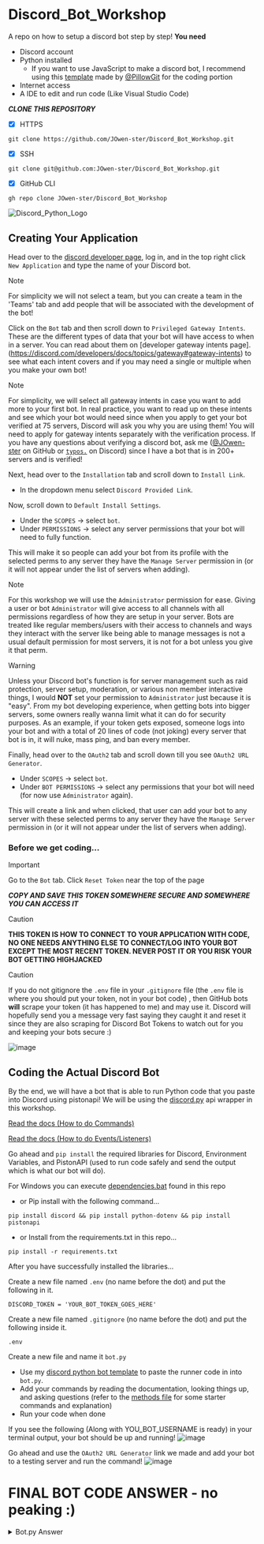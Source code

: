 # Discord_Bot_Workshop
A repo on how to setup a discord bot step by step!
**You need**
- Discord account
- Python installed
  - If you want to use JavaScript to make a discord bot, I recommend using this [template](https://github.com/PillowGit/base-discord-js-bot) made by [@PillowGit](https://github.com/PillowGit) for the coding portion
- Internet access
- A IDE to edit and run code (Like Visual Studio Code)


***CLONE THIS REPOSITORY***
- [x] HTTPS
```
git clone https://github.com/JOwen-ster/Discord_Bot_Workshop.git
```

- [X] SSH
```
git clone git@github.com:JOwen-ster/Discord_Bot_Workshop.git
```

- [X] GitHub CLI
```
gh repo clone JOwen-ster/Discord_Bot_Workshop
```

![Discord_Python_Logo](https://images.opencollective.com/discordpy/25fb26d/logo/256.png)

## Creating Your Application
Head over to the [discord developer page](https://discord.com/developers/applications), log in, and in the top right click `New Application` and type the name of your Discord bot.

> [!NOTE]
> For simplicity we will not select a team, but you can create a team in the 'Teams' tab and add people that will be associated with the development of the bot!

Click on the `Bot` tab and then scroll down to `Privileged Gateway Intents`. These are the different types of data that your bot will have access to when in a server. You can read about them on [developer gateway intents page].(https://discord.com/developers/docs/topics/gateway#gateway-intents) to see what each intent covers and if you may need a single or multiple when you make your own bot!

> [!NOTE]
> For simplicity, we will select all gateway intents in case you want to add more to your first bot. In real practice, you want to read up on these intents and see which your bot would need since when you apply to get your bot verified at 75 servers, Discord will ask you why you are using them! You will need to apply for gateway intents separately with the verification process. If you have any questions about verifying a discord bot, ask me ([@JOwen-ster](https://github.com/JOwen-ster) on GitHub or [`typos.`](https://discord.com/) on Discord) since I have a bot that is in 200+ servers and is verified!

Next, head over to the `Installation` tab and scroll down to `Install Link`.
* In the dropdown menu select `Discord Provided Link`.

Now, scroll down to `Default Install Settings`.
* Under the `SCOPES` -> select `bot`.
* Under `PERMISSIONS` -> select any server permissions that your bot will need to fully function.

This will make it so people can add your bot from its profile with the selected perms to any server they have the `Manage Server` permission in (or it will not appear under the list of servers when adding).

> [!NOTE]
> For this workshop we will use the `Administrator` permission for ease. Giving a user or bot `Administrator` will give access to all channels with all permissions regardless of how they are setup in your server.
> Bots are treated like regular members/users with their access to channels and ways they interact with the server like being able to manage messages is not a usual default permission for most servers, it is not for a bot unless you give it that perm.

> [!WARNING]
> Unless your Discord bot's function is for server management such as raid protection, server setup, moderation, or various non member interactive things, I would **NOT** set your permission to `Administrator` just because it is "easy". From my bot developing experience, when getting bots into bigger servers, some owners really wanna limit what it can do for security purposes. As an example, if your token gets exposed, someone logs into your bot and with a total of 20 lines of code (not joking) every server that bot is in, it will nuke, mass ping, and ban every member.

Finally, head over to the `OAuth2` tab and scroll down till you see `OAuth2 URL Generator`.
* Under `SCOPES` -> select `bot`.
* Under `BOT PERMISSIONS` -> select any permissions that your bot will need (for now use `Administrator` again).

This will create a link and when clicked, that user can add your bot to any server with these selected perms to any server they have the `Manage Server` permission in (or it will not appear under the list of servers when adding).

### Before we get coding...
> [!IMPORTANT]
> Go to the `Bot` tab.
> Click `Reset Token` near the top of the page

***__COPY AND SAVE THIS TOKEN SOMEWHERE SECURE AND SOMEWHERE YOU CAN ACCESS IT__***

> [!CAUTION]
> **THIS TOKEN IS HOW TO CONNECT TO YOUR APPLICATION WITH CODE, NO ONE NEEDS ANYTHING ELSE TO CONNECT/LOG INTO YOUR BOT EXCEPT THE MOST RECENT TOKEN. NEVER POST IT OR YOU RISK YOUR BOT GETTING HIGHJACKED**

> [!CAUTION]
> If you do not gitignore the `.env` file in your `.gitignore` file (the `.env` file is where you should put your token, not in your bot code) , then GitHub bots **will** scrape your token (it has happened to me) and may use it. Discord will hopefully send you a message very fast saying they caught it and reset it since they are also scraping for Discord Bot Tokens to watch out for you and keeping your bots secure :)

![image](https://github.com/JOwen-ster/Discord_Bot_Workshop_2024/assets/111905194/79737d0c-b11f-4ee2-a0e2-f23a2d7f92f7)

## Coding the Actual Discord Bot
By the end, we will have a bot that is able to run Python code that you paste into Discord using pistonapi!
We will be using the [discord.py](https://discordpy.readthedocs.io/en/stable/) api wrapper in this workshop.

[Read the docs (How to do Commands)](https://discordpy.readthedocs.io/en/stable/ext/commands/commands.html)

[Read the docs (How to do Events/Listeners)](https://discordpy.readthedocs.io/en/stable/api.html?highlight=event#discord-api-events)

Go ahead and `pip install` the required libraries for Discord, Environment Variables, and PistonAPI (used to run code safely and send the output which is what our bot will do).

For Windows you can execute [dependencies.bat](/dependencies.bat) found in this repo
- or
Pip install with the following command...
```
pip install discord && pip install python-dotenv && pip install pistonapi
```
- or
Install from the requirements.txt in this repo...
```
pip install -r requirements.txt
```
After you have successfully installed the libraries...

Create a new file named `.env` (no name before the dot) and put the following in it.
```
DISCORD_TOKEN = 'YOUR_BOT_TOKEN_GOES_HERE'
```

Create a new file named `.gitignore` (no name before the dot) and put the following inside it.
```
.env
```

Create a new file and name it `bot.py`
- Use my [discord python bot template](/template.py) to paste the runner code in into `bot.py`.
- Add your commands  by reading the documentation, looking things up, and asking questions (refer to the [methods file](/bot_methods.py) for some starter commands and explanation) 
- Run your code when done

If you see the following (Along with YOU_BOT_USERNAME is ready) in your terminal output, your bot should be up and running!
![image](https://github.com/JOwen-ster/Discord_Bot_Workshop/assets/111905194/8ba8730a-1464-4111-ac54-46a574f03a1f)

Go ahead and use the `OAuth2 URL Generator` link we made and add your bot to a testing server and run the command!
![image](https://github.com/JOwen-ster/Discord_Bot_Workshop/assets/111905194/25b69528-0056-410f-baae-df36155837c1)




# FINAL BOT CODE ANSWER - no peaking :)
<details>
  <summary>Bot.py Answer</summary>
  
```py  
# Import discord.py
import discord
from discord.ext import commands
from discord import app_commands

# Import os and load_dotenv to load your bot token from the .env file 
from os import getenv
from dotenv import load_dotenv

# Import commands from bot_methods.py
import bot_methods


# Load discord bot token from .env file
load_dotenv()
TOKEN = getenv("DISCORD_TOKEN")

# Set all non privlleged gateway intents for discord bot
# https://discordpy.readthedocs.io/en/latest/api.html#discord.Intents
# For today we need the message content intent so using all covers this.
intents = discord.Intents.all() # use discord.Intents.default() if you don't need them all.
# If we were to not use .all(), we could do .default() and then on a new line...
#intents.message_content = True

# Set a bot prefix to listen for commands
# Create a new discord client with the intents to connect it to the discord gateway
# You can name it bot, application, client (anything to refer to your bot) it is up to you
BOT_PREFIX = '$'
client = commands.Bot(command_prefix=BOT_PREFIX, intents=intents)

# Listener for when the bot has been connected to the gateway and synced slash commands
@client.event
async def on_ready():
    try:
        synced = await client.tree.sync()
        print(F'Synced {len(synced)} tree command(s).')
        print(F'{client.user} is ready.')
    except Exception as e:
        print(F'Could Not Sync Tree: {e}')

# How to make a slash command
@client.tree.command(name="ping", description="Check the bot's latency")
async def ping(interaction: discord.Interaction):
    await interaction.response.send_message(f'Pong! I responded in {round(client.latency * 1000)}ms')

# Our first command will go here!
# First we need to tell Discord that this will be a new command
# We specify a name for our command.
# If we don't specify a name, the function name will be used as the command name
@client.command(name='run')
# We use the async keyword to define an asynchronous function
# Async means that the function will run in the background
#and not block the rest of the code from running so the bot can continue to respond to other events
async def run_code(ctx, *, code: str):
    # We passed in the context object which is the trigger for the command (this is required always)
    # We pass a string called code which will be the code we want to run
    # We are using the * symbol so we can pass in multiple arguments or multiple words/lines of code
    # REFER TO BOT_METHODS.PY FOR MORE EXPLANATION
    
    # We call the run method from bot_methods.py and pass in its parameters
    # We use await to tell the bot to wait for the method to finish before continuing
    await bot_methods.run(ctx, code=code)

client.run(TOKEN)
```
  
</details>
